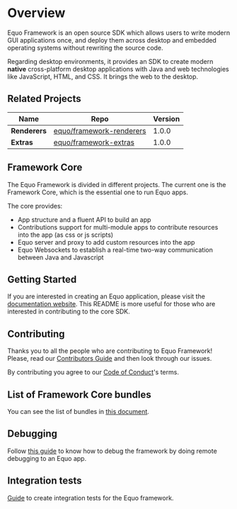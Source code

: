 # Overview

Equo Framework is an open source SDK which allows users to write modern GUI applications once, and deploy them across desktop and embedded operating systems without rewriting the source code.

Regarding desktop environments, it provides an SDK to create modern **native** cross-platform desktop applications with Java and web technologies like JavaScript, HTML, and CSS. It brings the web to the desktop.

## Related Projects

| Name | Repo | Version |
| ---- | ---- | ------- |
| **Renderers** | [equo/framework-renderers](https://github.com/equoplatform/framework-renderers) | 1.0.0 |
| **Extras** | [equo/framework-extras](https://github.com/equoplatform/framework-extras) | 1.0.0 |

## Framework Core

The Equo Framework is divided in different projects. The current one is the Framework Core, which is the essential one to run Equo apps.

The core provides:

* App structure and a fluent API to build an app
* Contributions support for multi-module apps to contribute resources into the app (as css or js scripts)
* Equo server and proxy to add custom resources into the app
* Equo Websockets to establish a real-time two-way communication between Java and Javascript

## Getting Started

If you are interested in creating an Equo application, please visit the [documentation website](https://docs.equoplatform.com). This README is more useful for those who are interested in contributing to the core SDK.

## Contributing

Thanks you to all the people who are contributing to Equo Framework! Please, read our [Contributors Guide](docs/CONTRIBUTING.md) and then look through our issues.

By contributing you agree to our [Code of Conduct](docs/CODE_OF_CONDUCT.md)'s terms.

## List of Framework Core bundles

You can see the list of bundles in [this document](docs/bundles.md).

## Debugging

Follow [this guide](docs/debugging.md) to know how to debug the framework by doing remote debugging to an Equo app.

## Integration tests

[Guide](docs/integration-tests.md) to create integration tests for the Equo framework.
